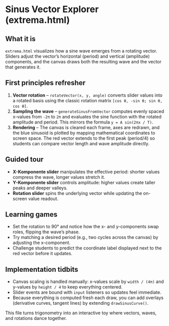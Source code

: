 # Sinus Vector Explorer (extrema.html)

## What it is
`extrema.html` visualizes how a sine wave emerges from a rotating vector. Sliders adjust the vector’s horizontal (period) and vertical (amplitude) components, and the canvas draws both the resulting wave and the vector that generates it.

## First principles refresher
1. **Vector rotation** – `rotateVector(x, y, angle)` converts slider values into a rotated basis using the classic rotation matrix `[cos θ, -sin θ; sin θ, cos θ]`.
2. **Sampling the wave** – `generateSinusFromVector` computes evenly spaced x-values from `-2π` to `2π` and evaluates the sine function with the rotated amplitude and period. This mirrors the formula `y = A sin(2πx / T)`.
3. **Rendering** – The canvas is cleared each frame, axes are redrawn, and the blue sinusoid is plotted by mapping mathematical coordinates to screen space. The red vector extends to the first peak (period/4) so students can compare vector length and wave amplitude directly.

## Guided tour
- **X-Komponente slider** manipulates the effective period: shorter values compress the wave, longer values stretch it.
- **Y-Komponente slider** controls amplitude: higher values create taller peaks and deeper valleys.
- **Rotation slider** spins the underlying vector while updating the on-screen value readout.

## Learning games
- Set the rotation to 90° and notice how the x- and y-components swap roles, flipping the wave’s phase.
- Try matching a desired period (e.g., two cycles across the canvas) by adjusting the x-component.
- Challenge students to predict the coordinate label displayed next to the red vector before it updates.

## Implementation tidbits
- Canvas scaling is handled manually: x-values scale by `width / (4π)` and y-values by `height / 4` to keep everything centered.
- Slider events are bound with `input` listeners so updates feel immediate.
- Because everything is computed fresh each draw, you can add overlays (derivative curves, tangent lines) by extending `drawSinusCurve()`.

This file turns trigonometry into an interactive toy where vectors, waves, and rotations dance together.
